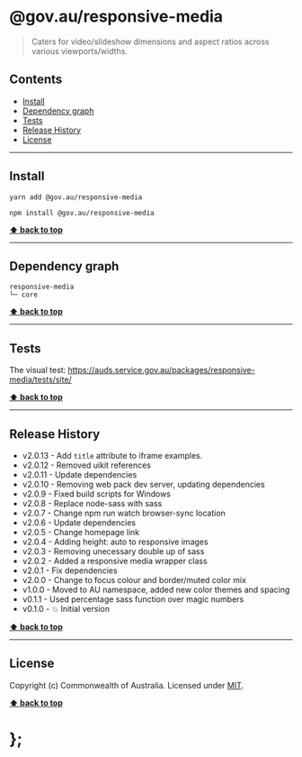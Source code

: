 # @gov.au/responsive-media

> Caters for video/slideshow dimensions and aspect ratios across various viewports/widths.

## Contents

- [Install](#install)
- [Dependency graph](#dependency-graph)
- [Tests](#tests)
- [Release History](#release-history)
- [License](#license)

---

## Install

```shell
yarn add @gov.au/responsive-media
```

```shell
npm install @gov.au/responsive-media
```

**[⬆ back to top](#contents)**

---

## Dependency graph

```shell
responsive-media
└─ core
```

**[⬆ back to top](#contents)**

---

## Tests

The visual test: https://auds.service.gov.au/packages/responsive-media/tests/site/

**[⬆ back to top](#contents)**

---

## Release History

- v2.0.13 - Add `title` attribute to iframe examples.
- v2.0.12 - Removed uikit references
- v2.0.11 - Update dependencies
- v2.0.10 - Removing web pack dev server, updating dependencies
- v2.0.9 - Fixed build scripts for Windows
- v2.0.8 - Replace node-sass with sass
- v2.0.7 - Change npm run watch browser-sync location
- v2.0.6 - Update dependencies
- v2.0.5 - Change homepage link
- v2.0.4 - Adding height: auto to responsive images
- v2.0.3 - Removing unecessary double up of sass
- v2.0.2 - Added a responsive media wrapper class
- v2.0.1 - Fix dependencies
- v2.0.0 - Change to focus colour and border/muted color mix
- v1.0.0 - Moved to AU namespace, added new color themes and spacing
- v0.1.1 - Used percentage sass function over magic numbers
- v0.1.0 - 💥 Initial version

**[⬆ back to top](#contents)**

---

## License

Copyright (c) Commonwealth of Australia.
Licensed under [MIT](https://raw.githubusercontent.com/govau/design-system-components/packages/core/master/LICENSE).

**[⬆ back to top](#contents)**

# };
